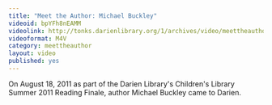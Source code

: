 ```yaml
---
title: "Meet the Author: Michael Buckley"
videoid: bpYFh8nEAMM
videolink: http://tonks.darienlibrary.org/1/archives/video/meettheauthor/20110818_michael_buckley.m4v
videoformat: M4V
category: meettheauthor
layout: video
published: yes
---
```


On August 18, 2011 as part of the Darien Library's Children's Library Summer 2011 Reading Finale, author Michael Buckley came to Darien.
